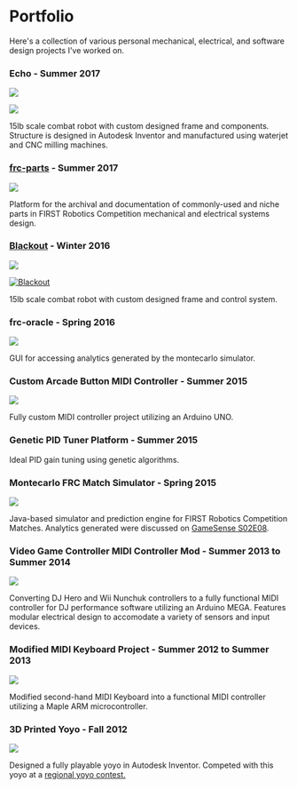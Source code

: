 # Portfolio

Here's a collection of various personal mechanical, electrical, and software design projects I've worked on.

### Echo - Summer 2017
![ ](https://i.imgur.com/fFUtYjOm.png)

![ ](https://i.imgur.com/mOHeoP1m.png)

15lb scale combat robot with custom designed frame and components. Structure is designed in Autodesk Inventor and manufactured using waterjet and CNC milling machines.

### [frc-parts](https://jgermita.github.io/frc-parts/) - Summer 2017
![ ](http://i.imgur.com/hxE89kVm.png)

Platform for the archival and documentation of commonly-used and niche parts in FIRST Robotics Competition mechanical and electrical systems design. 

### [Blackout](https://www.youtube.com/watch?v=wirLJnvzQlU) - Winter 2016
![ ](https://i.imgur.com/wsRTcaVm.png)

[![Blackout](http://i.imgur.com/N1YtRkDm.png)](https://www.youtube.com/watch?v=wirLJnvzQlU "blackout")

15lb scale combat robot with custom designed frame and control system.

### frc-oracle - Spring 2016
![ ](http://i.imgur.com/ZnsLNY8m.png)

GUI for accessing analytics generated by the montecarlo simulator.

### Custom Arcade Button MIDI Controller - Summer 2015
![ ](http://i.imgur.com/4tSpRA0m.png)

Fully custom MIDI controller project utilizing an Arduino UNO.

### Genetic PID Tuner Platform - Summer 2015
Ideal PID gain tuning using genetic algorithms.

### Montecarlo FRC Match Simulator - Spring 2015
![ ](http://i.imgur.com/hMHBStLm.png)

Java-based simulator and prediction engine for FIRST Robotics Competition Matches. Analytics generated were discussed on [GameSense S02E08](https://www.youtube.com/watch?v=cGWIVc-ReMA). 

### Video Game Controller MIDI Controller Mod - Summer 2013 to Summer 2014
![ ](http://i.imgur.com/UVN8pQ7m.png)

Converting DJ Hero and Wii Nunchuk controllers to a fully functional MIDI controller for DJ performance software utilizing an Arduino MEGA. Features modular electrical design to accomodate a variety of sensors and input devices.

### Modified MIDI Keyboard Project - Summer 2012 to Summer 2013
![ ](http://i.imgur.com/tmrTziRm.png)

Modified second-hand MIDI Keyboard into a functional MIDI controller utilizing a Maple ARM microcontroller. 

### 3D Printed Yoyo - Fall 2012
![ ](https://i.imgur.com/KSvIhSWm.jpg)

Designed a fully playable yoyo in Autodesk Inventor. Competed with this yoyo at a [regional yoyo contest.](https://www.youtube.com/watch?v=KtLQXkTcaag)

